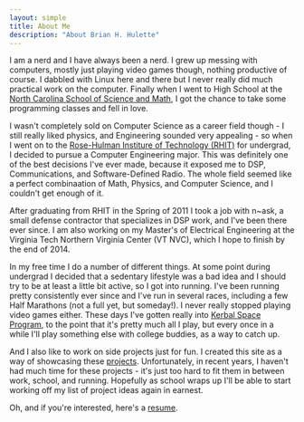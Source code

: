```yaml
---
layout: simple
title: About Me
description: "About Brian H. Hulette"
---
```

I am a nerd and I have always been a nerd.  I grew up messing with computers,
mostly just playing video games though, nothing productive of course.  I dabbled
with Linux here and there but I never really did much practical work on the computer.
Finally when I went to High School at the
[North Carolina School of Science and Math](http://www.ncssm.edu), I got the
chance to take some programming classes and fell in love.

I wasn't completely sold on Computer Science as a career field though - I still
really liked physics, and Engineering sounded very appealing -  so when I went
on to the [Rose-Hulman Institure of Technology (RHIT)](http://www.rose-hulman.edu)
for undergrad, I decided to
pursue a Computer Engineering major. This was definitely one of the best
decisions I've ever made, because it exposed me to DSP, Communications, and
Software-Defined Radio.  The whole field seemed like a perfect combinaation
of Math, Physics, and Computer Science, and I couldn't get enough of it.

After graduating from RHIT in the Spring of 2011 I took a job with n~ask, a
small defense contractor that specializes in DSP work, and I've been there ever
since.  I am also working on my Master's of Electrical Engineering at the
Virginia Tech Northern Virginia Center (VT NVC), which I hope to finish by the
end of 2014.

In my free time I do a number of different things.  At some point during
undergrad I decided that a sedentary lifestyle was a bad idea and I should try
to be at least a little bit active,
so I got into running.  I've been running pretty consistently ever since and I've
run in several races, including a few Half Marathons (not a full yet, but
someday!).  I never really stopped playing video games either. These days I've
gotten really into [Kerbal Space Program](http://kerbalspaceprogram.com), to the
point that it's pretty much all I play, but every once in a while I'll play
something else with college buddies, as a way to catch up.

And I also like to work on side projects just for fun. I created this site
as a way of showcasing these [projects](../projects/).  Unfortunately, in recent years, I
haven't had much time for these projects - it's just too hard to fit them in
between work, school, and running.  Hopefully as school wraps up I'll be able
to start working off my list of project ideas again in earnest.

Oh, and if you're interested, here's a [resume](../media/resume.pdf).
